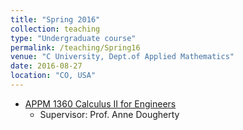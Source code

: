```yaml
---
title: "Spring 2016"
collection: teaching
type: "Undergraduate course"
permalink: /teaching/Spring16
venue: "C University, Dept.of Applied Mathematics"
date: 2016-08-27
location: "CO, USA"
---
```


* [APPM 1360 Calculus II for Engineers](http://1ijingwei.github.io/teaching/Spring16_Calc2)
  * Supervisor: Prof. Anne Dougherty
